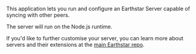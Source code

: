 This application lets you run and configure an Earthstar Server capable of syncing with other peers.

The server will run on the Node.js runtime.

If you'd like to further customise your server, you can learn more about servers
and their extensions at the
[main Earthstar repo](https://github.com/earthstar-project/earthstar/blob/main/README_SERVERS.md).